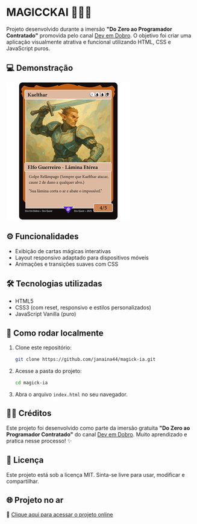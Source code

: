 # MAGICCKAI 🧙‍♂️✨  
Projeto desenvolvido durante a imersão **"Do Zero ao Programador Contratado"** promovida pelo canal [Dev em Dobro](https://www.youtube.com/@DevemDobro). O objetivo foi criar uma aplicação visualmente atrativa e funcional utilizando HTML, CSS e JavaScript puros.

## 💻 Demonstração  
![Imagem do site](src/imagens/carta-kaelthar.png)

## ⚙️ Funcionalidades  
- Exibição de cartas mágicas interativas  
- Layout responsivo adaptado para dispositivos móveis  
- Animações e transições suaves com CSS

## 🛠️ Tecnologias utilizadas  
- HTML5  
- CSS3 (com reset, responsivo e estilos personalizados)  
- JavaScript Vanilla (puro)

## 🚀 Como rodar localmente  
1. Clone este repositório:  
   ```bash
   git clone https://github.com/janaina44/magick-ia.git
   ```  
2. Acesse a pasta do projeto:  
   ```bash
   cd magick-ia
   ```  
3. Abra o arquivo `index.html` no seu navegador.

## 🧑‍🏫 Créditos  
Este projeto foi desenvolvido como parte da imersão gratuita **"Do Zero ao Programador Contratado"** do canal [Dev em Dobro](https://www.youtube.com/@DevemDobro). Muito aprendizado e pratica nesse processo! ✨

## 📄 Licença  
Este projeto está sob a licença MIT. Sinta-se livre para usar, modificar e compartilhar.

## 🌐 Projeto no ar

🔗 [Clique aqui para acessar o projeto online](https://janaina44.github.io/magick-ia/)
